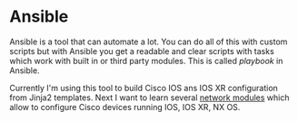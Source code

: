 # Ansible

Ansible is a tool that can automate a lot. You can do all of this with custom scripts but with Ansible you get a readable and clear scripts with tasks which work with built in or third party modules. This is called *playbook* in Ansible.

Currently I'm using this tool to build Cisco IOS ans IOS XR configuration from Jinja2 templates. Next I want to learn several [network modules](http://docs.ansible.com/ansible/list_of_network_modules.html) which allow to configure Cisco devices running IOS, IOS XR, NX OS.
